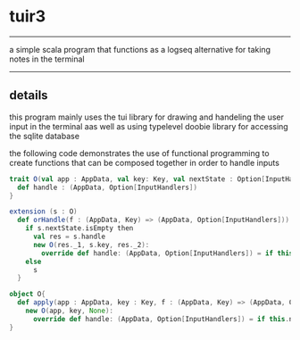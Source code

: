 # tuir3

---

a simple scala program that functions as a logseq alternative for taking notes in the terminal

---

## details

this program mainly uses the tui library for drawing and handeling the user input in the terminal aas well as using typelevel doobie library for accessing the sqlite database



the following code demonstrates the use of functional programming to create functions that can be composed together in order to handle inputs



```scala
trait O(val app : AppData, val key: Key, val nextState : Option[InputHandlers]){
  def handle : (AppData, Option[InputHandlers])
}

extension (s : O)
  def orHandle(f : (AppData, Key) => (AppData, Option[InputHandlers])) : O = {
    if s.nextState.isEmpty then
      val res = s.handle
      new O(res._1, s.key, res._2):
        override def handle: (AppData, Option[InputHandlers]) = if this.nextState.nonEmpty then (this.app, this.nextState) else f(this.app, this.key)
    else
      s
  }

object O{
  def apply(app : AppData, key : Key, f : (AppData, Key) => (AppData, Option[InputHandlers])) : O =
    new O(app, key, None):
      override def handle: (AppData, Option[InputHandlers]) = if this.nextState.nonEmpty then (this.app, this.nextState) else f(this.app, this.key)
}

```


